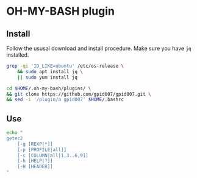 # OH-MY-BASH plugin

## Install
Follow the ususal download and install procedure.
Make sure you have `jq` installed.

```bash
grep -qi 'ID_LIKE=ubuntu' /etc/os-release \
    && sudo apt install jq \
    || sudo yum install jq

cd $HOME/.oh-my-bash/plugins/ \
&& git clone https://github.com/gpid007/gpid007.git \
&& sed -i '/plugin/a gpid007' $HOME/.bashrc
```

## Use
```bash
echo "
getec2 
    [-g [REXP|*]]
    [-p [PROFILE|all]] 
    [-c [COLUMN|all|1,3..6,9]] 
    [-h [HELP|?]]
    [-H [HEADER]]
"
```
